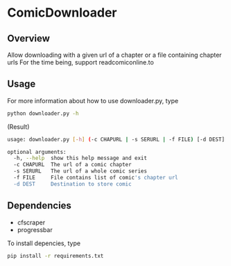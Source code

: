 # ComicDownloader

## Overview
Allow downloading with a given url of a chapter or a file containing chapter urls
For the time being, support readcomiconline.to


## Usage
For more information about how to use downloader.py, type
```bash
python downloader.py -h
```

(Result)
```bash
usage: downloader.py [-h] (-c CHAPURL | -s SERURL | -f FILE) [-d DEST]

optional arguments:
  -h, --help  show this help message and exit
  -c CHAPURL  The url of a comic chapter
  -s SERURL   The url of a whole comic series
  -f FILE     File contains list of comic's chapter url
  -d DEST     Destination to store comic
```

## Dependencies
- cfscraper
- progressbar

To install depencies, type
```bash
pip install -r requirements.txt
```
